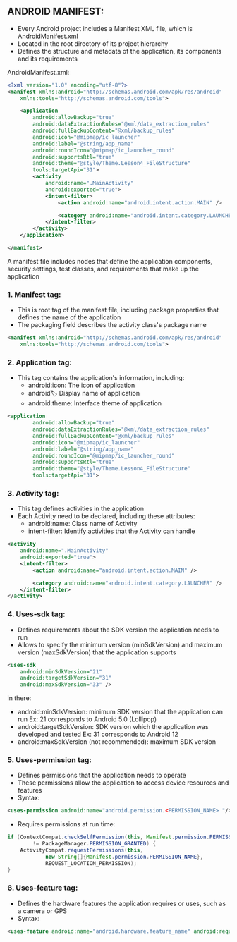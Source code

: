 ## ANDROID MANIFEST:

- Every Android project includes a Manifest XML file, which is AndroidManifest.xml
- Located in the root directory of its project hierarchy
- Defines the structure and metadata of the application, its components and its requirements

AndroidManifest.xml:
```xml
<?xml version="1.0" encoding="utf-8"?>
<manifest xmlns:android="http://schemas.android.com/apk/res/android"
    xmlns:tools="http://schemas.android.com/tools">

    <application
        android:allowBackup="true"
        android:dataExtractionRules="@xml/data_extraction_rules"
        android:fullBackupContent="@xml/backup_rules"
        android:icon="@mipmap/ic_launcher"
        android:label="@string/app_name"
        android:roundIcon="@mipmap/ic_launcher_round"
        android:supportsRtl="true"
        android:theme="@style/Theme.Lesson4_FileStructure"
        tools:targetApi="31">
        <activity
            android:name=".MainActivity"
            android:exported="true">
            <intent-filter>
                <action android:name="android.intent.action.MAIN" />

                <category android:name="android.intent.category.LAUNCHER" />
            </intent-filter>
        </activity>
    </application>

</manifest>
```

A manifest file includes nodes that define the application components, security settings, test classes, and requirements that make up the application

### 1. Manifest tag:
- This is root tag of the manifest file, including package properties that defines the name of the application
- The packaging field describes the activity class's package name
```xml
<manifest xmlns:android="http://schemas.android.com/apk/res/android"
    xmlns:tools="http://schemas.android.com/tools">
```

### 2. Application tag:
- This tag contains the application's information, including:
  - android:icon: The icon of application
  - android:label: Display name of application
  - android:theme: Interface theme of application

```xml
<application
        android:allowBackup="true"
        android:dataExtractionRules="@xml/data_extraction_rules"
        android:fullBackupContent="@xml/backup_rules"
        android:icon="@mipmap/ic_launcher"
        android:label="@string/app_name"
        android:roundIcon="@mipmap/ic_launcher_round"
        android:supportsRtl="true"
        android:theme="@style/Theme.Lesson4_FileStructure"
        tools:targetApi="31">
```

### 3. Activity tag:
- This tag defines activities in the application
- Each Activity need to be declared, including these attributes:
  - android:name: Class name of Activity
  - intent-filter: Identify activities that the Activity can handle
```xml
<activity
    android:name=".MainActivity"
    android:exported="true">
    <intent-filter>
        <action android:name="android.intent.action.MAIN" />

        <category android:name="android.intent.category.LAUNCHER" />
    </intent-filter>
</activity>
```

### 4. Uses-sdk tag:
- Defines requirements about the SDK version the application needs to run 
- Allows to specify the minimum version (minSdkVersion) and maximum version (maxSdkVersion) that the application supports
```xml
<uses-sdk
    android:minSdkVersion="21"
    android:targetSdkVersion="31"
    android:maxSdkVersion="33" />
```
in there:
  - android:minSdkVersion: minimum SDK version that the application can run
  Ex: 21 corresponds to Android 5.0 (Lollipop)
  - android:targetSdkVersion: SDK version which the application was developed and tested
  Ex: 31 corresponds to Android 12
  - android:maxSdkVersion (not recommended): maximum SDK version

### 5. Uses-permission tag:
- Defines permissions that the application needs to operate
- These permissions allow the application to access device resources and features
- Syntax:
```xml
<uses-permission android:name="android.permission.<PERMISSION_NAME> "/>
```
- Requires permissions at run time:
```java
if (ContextCompat.checkSelfPermission(this, Manifest.permission.PERMISSION_NAMEN)
        != PackageManager.PERMISSION_GRANTED) {
    ActivityCompat.requestPermissions(this,
            new String[]{Manifest.permission.PERMISSION_NAME},
            REQUEST_LOCATION_PERMISSION);
}
```

### 6. Uses-feature tag:
- Defines the hardware features the application requires or uses, such as a camera or GPS
- Syntax:
```xml
<uses-feature android:name="android.hardware.feature_name" android:required="true" />
```

